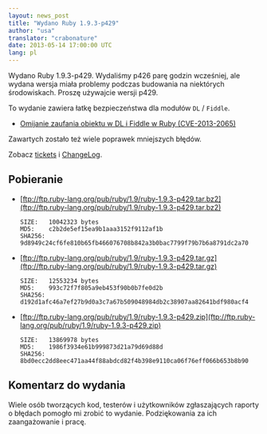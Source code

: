 ```yaml
---
layout: news_post
title: "Wydano Ruby 1.9.3-p429"
author: "usa"
translator: "crabonature"
date: 2013-05-14 17:00:00 UTC
lang: pl
---
```


Wydano Ruby 1.9.3-p429.
Wydaliśmy p426 parę godzin wcześniej, ale wydana wersja miała problemy podczas
budowania na niektórych środowiskach.
Proszę używajcie wersji p429.

To wydanie zawiera łatkę bezpieczeństwa dla modułów `DL` / `Fiddle`.

* [Omijanie zaufania obiektu w DL i Fiddle w Ruby
  (CVE-2013-2065)](/pl/news/2013/05/14/taint-bypass-dl-fiddle-cve-2013-2065/)

Zawartych zostało też wiele poprawek mniejszych błędów.

Zobacz [tickets](https://bugs.ruby-lang.org/projects/ruby-193/issues?set_filter=1&amp;status_id=5) i [ChangeLog](http://svn.ruby-lang.org/repos/ruby/tags/v1_9_3_429/ChangeLog).

## Pobieranie

* [ftp://ftp.ruby-lang.org/pub/ruby/1.9/ruby-1.9.3-p429.tar.bz2](ftp://ftp.ruby-lang.org/pub/ruby/1.9/ruby-1.9.3-p429.tar.bz2)

      SIZE:   10042323 bytes
      MD5:    c2b2de5ef15ea9b1aaa3152f9112af1b
      SHA256: 9d8949c24cf6fe810b65fb466076708b842a3b0bac7799f79b7b6a8791dc2a70

* [ftp://ftp.ruby-lang.org/pub/ruby/1.9/ruby-1.9.3-p429.tar.gz](ftp://ftp.ruby-lang.org/pub/ruby/1.9/ruby-1.9.3-p429.tar.gz)

      SIZE:   12553234 bytes
      MD5:    993c72f7f805a9eb453f90b0b7fe0d2b
      SHA256: d192d1afc46a7ef27b9d0a3c7a67b509048984db2c38907aa82641bdf980acf4

* [ftp://ftp.ruby-lang.org/pub/ruby/1.9/ruby-1.9.3-p429.zip](ftp://ftp.ruby-lang.org/pub/ruby/1.9/ruby-1.9.3-p429.zip)

      SIZE:   13869978 bytes
      MD5:    1986f3934e61b999873d21a79d69d88d
      SHA256: 8bd0ecc2dd8eec471aa44f88abdcd82f4b398e9110ca06f76eff066b653b8b90

## Komentarz do wydania

Wiele osób tworzących kod, testerów i użytkowników zgłaszających raporty o błędach
pomogło mi zrobić to wydanie. Podziękowania za ich zaangażowanie i pracę.
